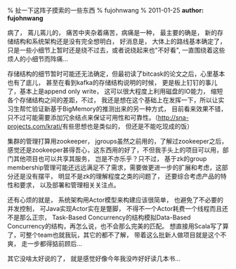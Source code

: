 % 扯一下这阵子摸索的一些东西
% fujohnwang
% 2011-01-25
__author: fujohnwang__

病了， 蔫儿蔫儿的， 痛苦中夹杂着痛苦，病痛是一种， 最主要的确是， 新的存储结构和系统架构还是没有完全想明白， 好消息是， 大体上的路线基本确定了， 只是一些小细节上暂时还是绕不过去，或者说绕起来也"不好看",  一直围绕着这些烦人的小细节而阵痛…

存储结构的细节暂时可能还无法确定，但最初读了bitcask的论文之后，心里基本也有了底儿， 甚至在看到kafka的存储结构说明的时候， 更是板上钉钉的事儿了，基本上是append only write， 这可以很大程度上利用磁盘的IO能力， 缩短各个存储结构之间的差距，不过， 我还是想在这个基础上在发挥一下，所以让实习生帮忙验证新基于BigMemory的推测出来的另一种方式， 目前看来效果不错， 只不过可能需要添加冗余结点来保证可用性和可靠性。（<http://sna-projects.com/krati/>有些思想也是类似的， 但还是不能吃现成的饭）

集群的管理打算用zookeeper， jgroups虽然之前用的，了解过zookeeper之后， 感觉还是zookeeper甚得吾心，这东西用的好了，不但我手头上的项目可以用，部门其他项目也可以共享其服务， 岂是不亦乐乎？只不过， 基于zk的group membership管理可能还远远满足不了需求，需要做更进一步的扩展和考虑，这部分还是没有摆平， 明显不是zk的理解程度之类的问题了， 还要综合考虑产品的特性和要求， 以及部署和管理相关关注点。

还有心烦的就是， 系统架构用Actor模型来构建应该很简单， 也避免了不必要的并发控制， 可Java实现Actor实在是蹩脚， 不得不一个Actor耗费一个线程而且还不是那么正宗， Task-Based Concurrency的结构模拟Data-Based Concurrency的结构，再怎么说，也不会那么完美的匹配。 想直接用Scala写了算了，可整个team也就我玩，其它的都不了解， 带着这么批新人做项目就是这个不爽， 走一步都得掂前顾后…

其它没啥太好说的了， 就是感觉好像今年我没咋好好读几本书…
